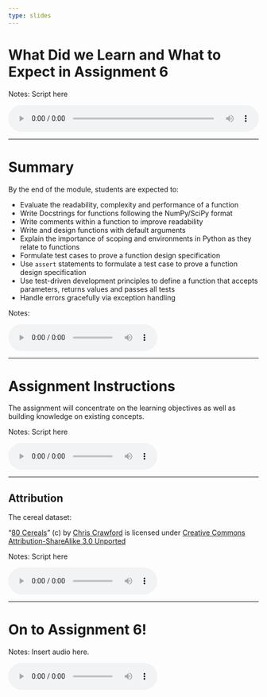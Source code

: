 ```yaml
---
type: slides
---
```


# What Did we Learn and What to Expect in Assignment 6

Notes: Script here
<html>
<audio controls  style="width: 100%;">
  <source src="/placeholder_audio.mp3" />
</audio></html>

---

# Summary  

By the end of the module, students are expected to:

- Evaluate the readability, complexity and performance of a function
- Write Docstrings for functions following the NumPy/SciPy format
- Write comments within a function to improve readability
- Write and design functions with default arguments
- Explain the importance of scoping and environments in Python as they relate to functions
- Formulate test cases to prove a function design specification
- Use `assert` statements to formulate a test case to prove a function design specification
- Use test-driven development principles to define a function that accepts parameters, returns values and passes all tests
- Handle errors gracefully via exception handling

Notes:
<html>
<audio controls >
  <source src="/placeholder_audio.mp3" />
</audio></html>

---

# Assignment Instructions

The assignment will concentrate on the learning objectives as well as building knowledge on existing concepts. 

Notes: Script here
<html>
<audio controls >
  <source src="/placeholder_audio.mp3" />
</audio></html>

---

## Attribution

The cereal dataset:

 “[80 Cereals](https://www.kaggle.com/crawford/80-cereals/)” (c) by [Chris Crawford](https://www.linkedin.com/in/crawforc3/) is licensed
under [Creative Commons Attribution-ShareAlike 3.0 Unported](http://creativecommons.org/licenses/by-sa/3.0/)


Notes: Script here
<html>
<audio controls >
  <source src="/placeholder_audio.mp3" />
</audio></html>

---

# On to Assignment 6!

Notes: Insert audio here.

<html>
<audio controls >
  <source src="/placeholder_audio.mp3" />
</audio></html>



